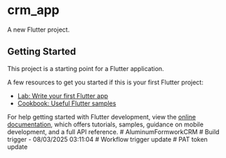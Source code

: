 # crm_app

A new Flutter project.

## Getting Started

This project is a starting point for a Flutter application.

A few resources to get you started if this is your first Flutter project:

- [Lab: Write your first Flutter app](https://docs.flutter.dev/get-started/codelab)
- [Cookbook: Useful Flutter samples](https://docs.flutter.dev/cookbook)

For help getting started with Flutter development, view the
[online documentation](https://docs.flutter.dev/), which offers tutorials,
samples, guidance on mobile development, and a full API reference.
#   A l u m i n u m F o r m w o r k C R M  
 #   B u i l d   t r i g g e r   -   0 8 / 0 3 / 2 0 2 5   0 3 : 1 1 : 0 4  
 #   W o r k f l o w   t r i g g e r   u p d a t e  
 #   P A T   t o k e n   u p d a t e  
 